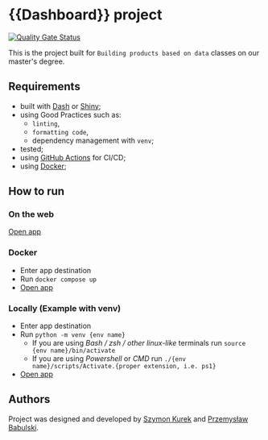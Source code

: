 # {{Dashboard}} project 

[![Quality Gate Status](https://sonarcloud.io/api/project_badges/measure?project=kurekszymon_dash-project&metric=alert_status)](https://sonarcloud.io/summary/new_code?id=kurekszymon_dash-project)

This is the project built for `Building products based on data` classes on our master's degree. 


## Requirements 

- built with [Dash](https://dash.plotly.com/) or [Shiny](https://shiny.rstudio.com/);
- using Good Practices such as: 
  - `linting`, 
  - `formatting code`,
  - dependency management with `venv`;
- tested;
- using [GitHub Actions](https://github.com/features/actions) for CI/CD;
- using [Docker](https://www.docker.com/);

## How to run 

### On the web 

[Open app](https://data-lectures.herokuapp.com/)

### Docker

- Enter app destination 
- Run `docker compose up` 
- [Open app](http://localhost:8080)

### Locally (Example with venv)

- Enter app destination 
- Run `python -m venv {env name}`
  - If you are using *Bash / zsh / other linux-like* terminals run `source {env name}/bin/activate`
  - If you are using *Powershell* or *CMD* run `./{env name}/scripts/Activate.{proper extension, i.e. ps1}`
- [Open app](http://0.0.0.0:5000)

## Authors
Project was designed and developed by [Szymon Kurek](https://github.com/kurekszymon) and [Przemysław Babulski](https://github.com/pbabulski).
